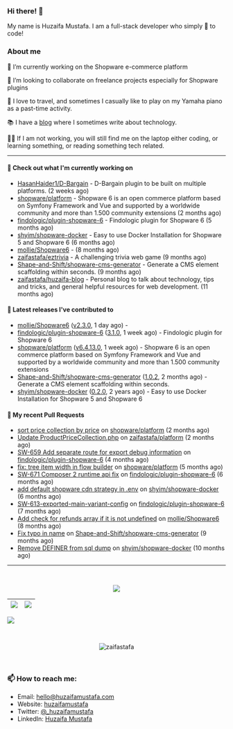 ### Hi there! 👋

My name is Huzaifa Mustafa. I am a full-stack developer who simply :blue_heart: to code!

### About me 

🔭 I’m currently working on the Shopware e-commerce platform

:briefcase: I’m looking to collaborate on freelance projects especially for Shopware plugins

:musical_keyboard: I love to travel, and sometimes I casually like to play on my Yamaha piano as a past-time activity. 

:books: I have a [blog](https://blog.huzaifamustafa.com) where I sometimes write about technology.

:man_technologist: If I am not working, you will still find me on the laptop either coding, or learning something, or reading something tech related. 

----

#### 👷 Check out what I'm currently working on

- [HasanHaider1/D-Bargain](https://github.com/HasanHaider1/D-Bargain) - D-Bargain plugin to be built on multiple platforms. (2 weeks ago)
- [shopware/platform](https://github.com/shopware/platform) - Shopware 6 is an open commerce platform based on Symfony Framework and Vue and supported by a worldwide community and more than 1.500 community extensions (2 months ago)
- [findologic/plugin-shopware-6](https://github.com/findologic/plugin-shopware-6) - Findologic plugin for Shopware 6 (5 months ago)
- [shyim/shopware-docker](https://github.com/shyim/shopware-docker) - Easy to use Docker Installation for Shopware 5 and Shopware 6 (6 months ago)
- [mollie/Shopware6](https://github.com/mollie/Shopware6) -  (8 months ago)
- [zaifastafa/eztrivia](https://github.com/zaifastafa/eztrivia) - A challenging trivia web game (9 months ago)
- [Shape-and-Shift/shopware-cms-generator](https://github.com/Shape-and-Shift/shopware-cms-generator) - Generate a CMS element scaffolding within seconds. (9 months ago)
- [zaifastafa/huzaifa-blog](https://github.com/zaifastafa/huzaifa-blog) - Personal blog to talk about technology, tips and tricks, and general helpful resources for web development. (11 months ago)

#### 🔭 Latest releases I've contributed to

- [mollie/Shopware6](https://github.com/mollie/Shopware6) ([v2.3.0](https://github.com/mollie/Shopware6/releases/tag/v2.3.0), 1 day ago) - 
- [findologic/plugin-shopware-6](https://github.com/findologic/plugin-shopware-6) ([3.1.0](https://github.com/findologic/plugin-shopware-6/releases/tag/3.1.0), 1 week ago) - Findologic plugin for Shopware 6
- [shopware/platform](https://github.com/shopware/platform) ([v6.4.13.0](https://github.com/shopware/platform/releases/tag/v6.4.13.0), 1 week ago) - Shopware 6 is an open commerce platform based on Symfony Framework and Vue and supported by a worldwide community and more than 1.500 community extensions
- [Shape-and-Shift/shopware-cms-generator](https://github.com/Shape-and-Shift/shopware-cms-generator) ([1.0.2](https://github.com/Shape-and-Shift/shopware-cms-generator/releases/tag/1.0.2), 2 months ago) - Generate a CMS element scaffolding within seconds.
- [shyim/shopware-docker](https://github.com/shyim/shopware-docker) ([0.2.0](https://github.com/shyim/shopware-docker/releases/tag/0.2.0), 2 years ago) - Easy to use Docker Installation for Shopware 5 and Shopware 6

#### 🔨 My recent Pull Requests

- [sort price collection by price](https://github.com/shopware/platform/pull/2442) on [shopware/platform](https://github.com/shopware/platform) (2 months ago)
- [Update ProductPriceCollection.php](https://github.com/zaifastafa/platform/pull/1) on [zaifastafa/platform](https://github.com/zaifastafa/platform) (2 months ago)
- [SW-659 Add separate route for export debug information](https://github.com/findologic/plugin-shopware-6/pull/253) on [findologic/plugin-shopware-6](https://github.com/findologic/plugin-shopware-6) (4 months ago)
- [fix: tree item width in flow builder](https://github.com/shopware/platform/pull/2325) on [shopware/platform](https://github.com/shopware/platform) (5 months ago)
- [SW-671 Composer 2 runtime api fix](https://github.com/findologic/plugin-shopware-6/pull/239) on [findologic/plugin-shopware-6](https://github.com/findologic/plugin-shopware-6) (6 months ago)
- [add default shopware cdn strategy in .env](https://github.com/shyim/shopware-docker/pull/138) on [shyim/shopware-docker](https://github.com/shyim/shopware-docker) (6 months ago)
- [SW-613-exported-main-variant-config](https://github.com/findologic/plugin-shopware-6/pull/233) on [findologic/plugin-shopware-6](https://github.com/findologic/plugin-shopware-6) (7 months ago)
- [Add check for refunds array if it is not undefined](https://github.com/mollie/Shopware6/pull/222) on [mollie/Shopware6](https://github.com/mollie/Shopware6) (8 months ago)
- [Fix typo in name](https://github.com/Shape-and-Shift/shopware-cms-generator/pull/1) on [Shape-and-Shift/shopware-cms-generator](https://github.com/Shape-and-Shift/shopware-cms-generator) (9 months ago)
- [Remove DEFINER from sql dump](https://github.com/shyim/shopware-docker/pull/127) on [shyim/shopware-docker](https://github.com/shyim/shopware-docker) (10 months ago)

----

<br>
<p align="center">
<img src="https://github-readme-streak-stats.herokuapp.com/?user=zaifastafa&count_private=true&layout=compact&theme=tokyonight">
</p>


|![](https://github-readme-stats.vercel.app/api?username=zaifastafa&&show_icons=true&title_color=ffffff&icon_color=bb2acf&text_color=daf7dc&bg_color=151515&count_private=true)|![](https://github-readme-stats.vercel.app/api/top-langs/?username=zaifastafa&layout=compact&theme=tokyonight)|
|-|-|

![](https://activity-graph.herokuapp.com/graph?username=zaifastafa&theme=redical&count_private=true)

<br>
<p align="center"><p align="center"> <img src="https://komarev.com/ghpvc/?username=zaifastafa" alt="zaifastafa"/> </p>  </p>
<br>

### 📫 How to reach me:

- Email: hello@huzaifamustafa.com
- Website: [huzaifamustafa](https://huzaifamustafa.com)
- Twitter: [@_huzaifamustafa](https://twitter.com/_huzaifamustafa)
- LinkedIn: [Huzaifa Mustafa](https://www.linkedin.com/in/zaifastafa/)

